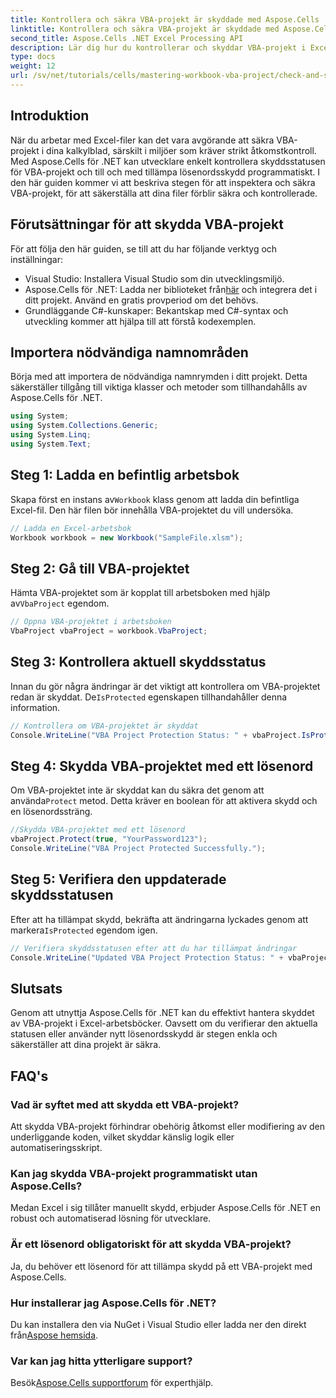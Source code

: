 ```yaml
---
title: Kontrollera och säkra VBA-projekt är skyddade med Aspose.Cells
linktitle: Kontrollera och säkra VBA-projekt är skyddade med Aspose.Cells
second_title: Aspose.Cells .NET Excel Processing API
description: Lär dig hur du kontrollerar och skyddar VBA-projekt i Excel-filer programmatiskt med Aspose.Cells för .NET. Steg-för-steg-guide med kompletta kodexempel ingår.
type: docs
weight: 12
url: /sv/net/tutorials/cells/mastering-workbook-vba-project/check-and-secure-vba-projects-is-protected/
---
```

## Introduktion

När du arbetar med Excel-filer kan det vara avgörande att säkra VBA-projekt i dina kalkylblad, särskilt i miljöer som kräver strikt åtkomstkontroll. Med Aspose.Cells för .NET kan utvecklare enkelt kontrollera skyddsstatusen för VBA-projekt och till och med tillämpa lösenordsskydd programmatiskt. I den här guiden kommer vi att beskriva stegen för att inspektera och säkra VBA-projekt, för att säkerställa att dina filer förblir säkra och kontrollerade.

## Förutsättningar för att skydda VBA-projekt

För att följa den här guiden, se till att du har följande verktyg och inställningar:

- Visual Studio: Installera Visual Studio som din utvecklingsmiljö.
-  Aspose.Cells för .NET: Ladda ner biblioteket från[här](https://releases.aspose.com/cells/net/) och integrera det i ditt projekt. Använd en gratis provperiod om det behövs.
- Grundläggande C#-kunskaper: Bekantskap med C#-syntax och utveckling kommer att hjälpa till att förstå kodexemplen.

## Importera nödvändiga namnområden

Börja med att importera de nödvändiga namnrymden i ditt projekt. Detta säkerställer tillgång till viktiga klasser och metoder som tillhandahålls av Aspose.Cells för .NET.

```csharp
using System;
using System.Collections.Generic;
using System.Linq;
using System.Text;
```

## Steg 1: Ladda en befintlig arbetsbok

 Skapa först en instans av`Workbook` klass genom att ladda din befintliga Excel-fil. Den här filen bör innehålla VBA-projektet du vill undersöka.

```csharp
// Ladda en Excel-arbetsbok
Workbook workbook = new Workbook("SampleFile.xlsm");
```

## Steg 2: Gå till VBA-projektet

 Hämta VBA-projektet som är kopplat till arbetsboken med hjälp av`VbaProject` egendom.

```csharp
// Öppna VBA-projektet i arbetsboken
VbaProject vbaProject = workbook.VbaProject;
```

## Steg 3: Kontrollera aktuell skyddsstatus

 Innan du gör några ändringar är det viktigt att kontrollera om VBA-projektet redan är skyddat. De`IsProtected` egenskapen tillhandahåller denna information.

```csharp
// Kontrollera om VBA-projektet är skyddat
Console.WriteLine("VBA Project Protection Status: " + vbaProject.IsProtected);
```

## Steg 4: Skydda VBA-projektet med ett lösenord

 Om VBA-projektet inte är skyddat kan du säkra det genom att använda`Protect` metod. Detta kräver en boolean för att aktivera skydd och en lösenordssträng.

```csharp
//Skydda VBA-projektet med ett lösenord
vbaProject.Protect(true, "YourPassword123");
Console.WriteLine("VBA Project Protected Successfully.");
```

## Steg 5: Verifiera den uppdaterade skyddsstatusen

 Efter att ha tillämpat skydd, bekräfta att ändringarna lyckades genom att markera`IsProtected` egendom igen.

```csharp
// Verifiera skyddsstatusen efter att du har tillämpat ändringar
Console.WriteLine("Updated VBA Project Protection Status: " + vbaProject.IsProtected);
```

## Slutsats

Genom att utnyttja Aspose.Cells för .NET kan du effektivt hantera skyddet av VBA-projekt i Excel-arbetsböcker. Oavsett om du verifierar den aktuella statusen eller använder nytt lösenordsskydd är stegen enkla och säkerställer att dina projekt är säkra.

## FAQ's

### Vad är syftet med att skydda ett VBA-projekt?
Att skydda VBA-projekt förhindrar obehörig åtkomst eller modifiering av den underliggande koden, vilket skyddar känslig logik eller automatiseringsskript.

### Kan jag skydda VBA-projekt programmatiskt utan Aspose.Cells?
Medan Excel i sig tillåter manuellt skydd, erbjuder Aspose.Cells för .NET en robust och automatiserad lösning för utvecklare.

### Är ett lösenord obligatoriskt för att skydda VBA-projekt?
Ja, du behöver ett lösenord för att tillämpa skydd på ett VBA-projekt med Aspose.Cells.

### Hur installerar jag Aspose.Cells för .NET?
 Du kan installera den via NuGet i Visual Studio eller ladda ner den direkt från[Aspose hemsida](https://releases.aspose.com/cells/net/).

### Var kan jag hitta ytterligare support?
 Besök[Aspose.Cells supportforum](https://forum.aspose.com/c/cells/9) för experthjälp.
